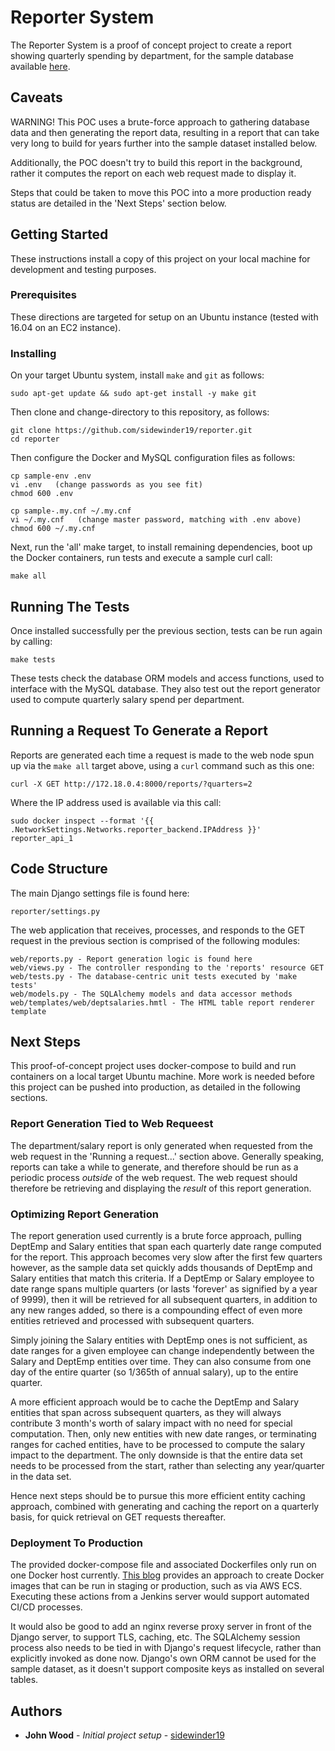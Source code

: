 # Reporter System

The Reporter System is a proof of concept project to create a report showing quarterly spending by department, for the sample database available [here](https://github.com/datacharmer/test_db).

## Caveats

WARNING! This POC uses a brute-force approach to gathering database data and then generating the report data, resulting in a report that can take very long to build for years further into the sample dataset installed below. 

Additionally, the POC doesn't try to build this report in the background, rather it computes the report on each web request made to display it. 

Steps that could be taken to move this POC into a more production ready status are detailed in the 'Next Steps' section below. 

## Getting Started

These instructions install a copy of this project on your local machine for development and testing purposes.

### Prerequisites

These directions are targeted for setup on an Ubuntu instance (tested with 16.04 on an EC2 instance). 

### Installing

On your target Ubuntu system, install `make` and `git` as follows:

```
sudo apt-get update && sudo apt-get install -y make git 
```

Then clone and change-directory to this repository, as follows:

```
git clone https://github.com/sidewinder19/reporter.git
cd reporter
```

Then configure the Docker and MySQL configuration files as follows:

```
cp sample-env .env
vi .env   (change passwords as you see fit)
chmod 600 .env

cp sample-.my.cnf ~/.my.cnf
vi ~/.my.cnf   (change master password, matching with .env above)
chmod 600 ~/.my.cnf
```

Next, run the 'all' make target, to install remaining dependencies, boot up the Docker containers, run tests and execute a sample curl call:

```
make all
```

## Running The Tests

Once installed successfully per the previous section, tests can be run again by calling:

```
make tests
```

These tests check the database ORM models and access functions, used to interface with the MySQL database. They also test out the report generator used to compute quarterly salary spend per department.

## Running a Request To Generate a Report

Reports are generated each time a request is made to the web node spun up via the `make all` target above, using a `curl` command such as this one:

```
curl -X GET http://172.18.0.4:8000/reports/?quarters=2
```

Where the IP address used is available via this call:

```
sudo docker inspect --format '{{ .NetworkSettings.Networks.reporter_backend.IPAddress }}' reporter_api_1
```

## Code Structure

The main Django settings file is found here:

```
reporter/settings.py
```

The web application that receives, processes, and responds to the GET request in the previous section is comprised of the following modules:

```
web/reports.py - Report generation logic is found here
web/views.py - The controller responding to the 'reports' resource GET
web/tests.py - The database-centric unit tests executed by 'make tests'
web/models.py - The SQLAlchemy models and data accessor methods
web/templates/web/deptsalaries.hmtl - The HTML table report renderer template
```

## Next Steps

This proof-of-concept project uses docker-compose to build and run containers on a local target Ubuntu machine. More work is needed before this project can be pushed into production, as detailed in the following sections.

### Report Generation Tied to Web Requeest

The department/salary report is only generated when requested from the web request in the 'Running a request...' section above. Generally speaking, reports can take a while to generate, and therefore should be run as a periodic process *outside* of the web request. The web request should therefore be retrieving and displaying the *result* of this report generation.

### Optimizing Report Generation

The report generation used currently is a brute force approach, pulling DeptEmp and Salary entities that span each quarterly date range computed for the report. This approach becomes very slow after the first few quarters however, as the sample data set quickly adds thousands of DeptEmp and Salary entities that match this criteria. If a DeptEmp or Salary employee to date range spans multiple quarters (or lasts 'forever' as signified by a year of 9999), then it will be retrieved for all subsequent quarters, in addition to any new ranges added, so there is a compounding effect of even more entities retrieved and processed with subsequent quarters. 

Simply joining the Salary entities with DeptEmp ones is not sufficient, as date ranges for a given employee can change independently between the Salary and DeptEmp entities over time. They can also consume from one day of the entire quarter (so 1/365th of annual salary), up to the entire quarter.

A more efficient approach would be to cache the DeptEmp and Salary entities that span across subsequent quarters, as they will always contribute 3 month's worth of salary impact with no need for special computation. Then, only new entities with new date ranges, or terminating ranges for cached entities, have to be processed to compute the salary impact to the department. The only downside is that the entire data set needs to be processed from the start, rather than selecting any year/quarter in the data set.

Hence next steps should be to pursue this more efficient entity caching approach, combined with generating and caching the report on a quarterly basis, for quick retrieval on GET requests thereafter. 

### Deployment To Production

The provided docker-compose file and associated Dockerfiles only run on one Docker host currently. [This blog](https://medium.com/@basi/docker-compose-from-development-to-production-88000124a57c) provides an approach to create Docker images that can be run in staging or production, such as via AWS ECS. Executing these actions from a Jenkins server would support automated CI/CD processes. 

It would also be good to add an nginx reverse proxy server in front of the Django server, to support TLS, caching, etc. The SQLAlchemy session process also needs to be tied in with Django's request lifecycle, rather than explicitly invoked as done now. Django's own ORM cannot be used for the sample dataset, as it doesn't support composite keys as installed on several tables. 

## Authors

* **John Wood** - *Initial project setup* - [sidewinder19](https://github.com/sidewinder19)

